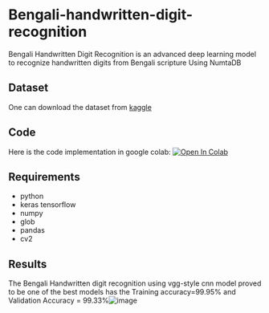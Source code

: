 # Bengali-handwritten-digit-recognition
Bengali Handwritten Digit Recognition is an advanced deep learning model to recognize handwritten digits from Bengali scripture Using NumtaDB

## Dataset
One can download the dataset from [kaggle](https://www.kaggle.com/datasets/BengaliAI/numta)

## Code
Here is the code implementation in google colab: <a target="_blank" href="https://colab.research.google.com/drive/10qs2C4vsnM0nurIZrf6BS151qt_is_k0?usp=sharing">
  <img src="https://colab.research.google.com/assets/colab-badge.svg" alt="Open In Colab"/>
</a> 

## Requirements
- python
- keras tensorflow
- numpy
- glob
- pandas
- cv2

## Results
The Bengali Handwritten digit recognition using vgg-style cnn model proved to be one of the best models has the Training accuracy=99.95% and Validation Accuracy = 99.33%![image](https://github.com/user-attachments/assets/4130c605-3a19-4999-b5c7-12c51f3b8380)


